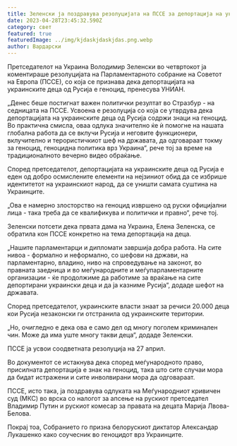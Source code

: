 ```yaml
---
title: Зеленски ја поздравува резолуцијата на ПССЕ за депортација на украински деца
date: 2023-04-28T23:45:32.590Z
category: свет
featured: true
featuredImage: ../img/kjdaskjdaskjdas.png.webp
author: Вардарски
---
```


Претседателот на Украина Володимир Зеленски во четвртокот ја коментираше резолуцијата на Парламентарното собрание на Советот на Европа (ПССЕ), со која се признава дека депортацијата на украинските деца од Русија е геноцид, пренесува УНИАН.

„Денес беше постигнат важен политички резултат во Стразбур - на седницата на ПССЕ. Усвоена е резолуција со која се утврдува дека депортацијата на украинските деца од Русија содржи знаци на геноцид. Во практична смисла, оваа одлука значително ќе ѝ помогне на нашата глобална работа да се вклучи Русија и неговите функционери, вклучително и терористичкиот шеф на државата, да одговараат токму за геноцид, геноцидна политика врз Украина“, рече тој за време на традиционалното вечерно видео обраќање.

Според претседателот, депортацијата на украинските деца од Русија е еден од добро осмислените елементи на нејзиниот обид да се избрише идентитетот на украинскиот народ, да се уништи самата суштина на Украинците.

„Ова е намерно злосторство на геноцид извршено од руски официјални лица - така треба да се квалификува и политички и правно“, рече тој.

Зеленски потсети дека првата дама на Украина, Елена Зеленска, се обратила кон ПССЕ конкретно на тема депортација на деца.

„Нашите парламентарци и дипломати завршија добра работа. На сите нивоа - формално и неформално, со шефови на држави, на парламентарно, владино, ниво на спроведување на законот, во правната заедница и во меѓународните и меѓупарламентарните организации - ќе продолжиме да работиме за враќање на сите депортирани украински деца и да ја казниме Русија“, додаде шефот на државата.

Според претседателот, украинските власти знаат за речиси 20.000 деца кои Русија незаконски ги отстранила од украинските територии.

„Но, очигледно е дека ова е само дел од многу поголем криминален чин. Може да има уште многу такви деца“, додаде Зеленски.

ПССЕ ја усвои соодветната резолуција на 27 април.

Во документот се истакнува дека според меѓународното право, присилната депортација е знак на геноцид, така што сите случаи мора да бидат истражени и сите инволвирани мора да одговараат.

ПССЕ, исто така, ја поздравува одлуката на Меѓународниот кривичен суд (МКС) во врска со налогот за апсење на рускиот претседател Владимир Путин и рускиот комесар за правата на децата Марија Лвова-Белова.

Покрај тоа, Собранието го призна белорускиот диктатор Александар Лукашенко како соучесник во геноцидот врз Украинците.
